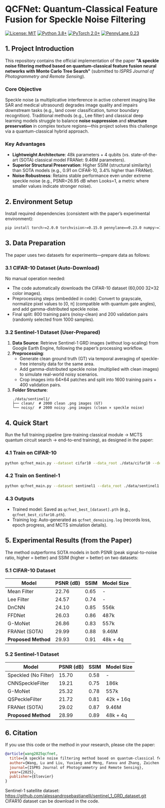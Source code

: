 # QCFNet: Quantum-Classical Feature Fusion for Speckle Noise Filtering
[![License: MIT](https://img.shields.io/badge/License-MIT-yellow.svg)](https://opensource.org/licenses/MIT)
[![Python 3.8+](https://img.shields.io/badge/Python-3.8+-blue.svg)]()
[![PyTorch 2.0+](https://img.shields.io/badge/PyTorch-2.0+-orange.svg)]()
[![PennyLane 0.23](https://img.shields.io/badge/PennyLane-0.23-purple.svg)]()


## 1. Project Introduction
This repository contains the official implementation of the paper **"A speckle noise filtering method based on quantum-classical feature fusion neural networks with Monte Carlo Tree Search"** (submitted to *ISPRS Journal of Photogrammetry and Remote Sensing*).  

### Core Objective
Speckle noise (a multiplicative interference in active coherent imaging like SAR and medical ultrasound) degrades image quality and impairs downstream tasks (e.g., land cover classification, tumor boundary recognition). Traditional methods (e.g., Lee filter) and classical deep learning models struggle to balance **noise suppression** and **structure preservation** in complex texture regions—this project solves this challenge via a quantum-classical hybrid approach.

### Key Advantages
- **Lightweight Architecture**: 48k parameters + 4 qubits (vs. state-of-the-art (SOTA) classical model FRANet: 9.46M parameters).
- **Superior Structural Preservation**: Higher SSIM (structural similarity) than SOTA models (e.g., 0.91 on CIFAR-10, 3.4% higher than FRANet).
- **Noise Robustness**: Retains stable performance even under extreme speckle noise (e.g., PSNR=26.95 dB when Looks=1, a metric where smaller values indicate stronger noise).


## 2. Environment Setup
Install required dependencies (consistent with the paper’s experimental environment):
```bash
pip install torch>=2.0.0 torchvision>=0.15.0 pennylane==0.23.0 numpy>=1.24.0 scikit-image>=0.21.0
```


## 3. Data Preparation
The paper uses two datasets for experiments—prepare data as follows:

### 3.1 CIFAR-10 Dataset (Auto-Download)
No manual operation needed:
- The code automatically downloads the CIFAR-10 dataset (60,000 32×32 color images).
- Preprocessing steps (embedded in code): Convert to grayscale, normalize pixel values to [0, π] (compatible with quantum gate angles), and add gamma-distributed speckle noise.
- Final split: 800 training pairs (noisy-clean) and 200 validation pairs (randomly selected from 1000 samples).

### 3.2 Sentinel-1 Dataset (User-Prepared)
1. **Data Source**: Retrieve Sentinel-1 GRD images (without log-scaling) from Google Earth Engine, following the paper’s processing workflow.
2. **Preprocessing**:
   - Generate clean ground truth (GT) via temporal averaging of speckle-free intensity data for the same area.
   - Add gamma-distributed speckle noise (multiplied with clean images) to simulate real-world noisy scenarios.
   - Crop images into 64×64 patches and split into 1600 training pairs + 400 validation pairs.
3. **Folder Structure**:
   ```
   ./data/sentinel1/
   ├── clean/  # 2000 clean .png images (GT)
   └── noisy/  # 2000 noisy .png images (clean × speckle noise)
   ```


## 4. Quick Start
Run the full training pipeline (pre-training classical module → MCTS quantum circuit search → end-to-end training), as designed in the paper:

### 4.1 Train on CIFAR-10
```bash
python qcfnet_main.py --dataset cifar10 --data_root ./data/cifar10 --device cuda
```

### 4.2 Train on Sentinel-1
```bash
python qcfnet_main.py --dataset sentinel1 --data_root ./data/sentinel1 --device cuda
```

### 4.3 Outputs
- Trained model: Saved as `qcfnet_best_[dataset].pth` (e.g., `qcfnet_best_cifar10.pth`).
- Training log: Auto-generated as `qcfnet_denoising.log` (records loss, epoch progress, and MCTS simulation details).


## 5. Experimental Results (from the Paper)
The method outperforms SOTA models in both PSNR (peak signal-to-noise ratio, higher = better) and SSIM (higher = better) on two datasets:

### 5.1 CIFAR-10 Dataset
| Model               | PSNR (dB) | SSIM  | Model Size       |
|---------------------|-----------|-------|------------------|
| Mean Filter         | 22.76     | 0.65  | -                |
| Lee Filter          | 24.57     | 0.74  | -                |
| DnCNN               | 24.10     | 0.85  | 556k             |
| FFDNet              | 26.03     | 0.86  | 487k             |
| G-MoNet             | 26.86     | 0.83  | 557k             |
| FRANet (SOTA)       | 29.99     | 0.88  | 9.46M            |
| **Proposed Method** | 29.93     | 0.91  | 48k + 4q         |

### 5.2 Sentinel-1 Dataset
| Model               | PSNR (dB) | SSIM  | Model Size       |
|---------------------|-----------|-------|------------------|
| Speckled (No Filter)| 15.70     | 0.58  | -                |
| CNNSpeckleFilter    | 19.21     | 0.75  | 186k             |
| G-MoNet             | 25.32     | 0.78  | 557k             |
| QSPeckleFilter      | 21.72     | 0.81  | 42k + 16q        |
| FRANet (SOTA)       | 29.02     | 0.87  | 9.46M            |
| **Proposed Method** | 28.99     | 0.89  | 48k + 4q         |


## 6. Citation
If you use this code or the method in your research, please cite the paper:
```bibtex
@article{wang2025qcfnet,
  title={A speckle noise filtering method based on quantum-classical feature fusion neural networks with Monte Carlo Tree Search},
  author={Wang, Lu and Liu, Yuxiang and Meng, Fanxu and Zhang, Zaichen and Yu, Xutao},
  journal={ISPRS Journal of Photogrammetry and Remote Sensing},
  year={2025},
  publisher={Elsevier}
}
```

Sentinel-1 satellite dataset: https://github.com/alessandrosebastianelli/sentinel_1_GRD_dataset.git
CIFAR10 dataset can be download in the code.

